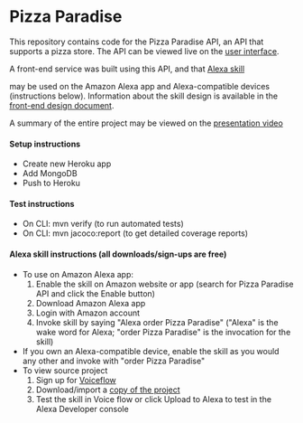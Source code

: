 # Pizza Paradise

This repository contains code for the Pizza Paradise API, an API that supports a pizza store. The API can be viewed live on the
[user interface](https://pizza-paradise.herokuapp.com/swagger-ui.html). 

A front-end service was built using this API, and that 
[Alexa skill](https://www.amazon.com/gp/product/B082HD11RB?pf_rd_p=ab873d20-a0ca-439b-ac45-cd78f07a84d8&pf_rd_r=F1K5QCJNA4V1F3YXQSVS)

may be used on the Amazon Alexa app and Alexa-compatible devices (instructions below).
Information about the skill design is available in the 
[front-end design document](https://pizza-paradise.s3-us-west-2.amazonaws.com/resources/pizzaParadiseFrontEndDesignDoc.pdf).

A summary of the entire project may be viewed on the 
[presentation video](https://www.youtube.com/watch?time_continue=1&v=2L7Dqp3WhCQ&feature=emb_title)


#### Setup instructions
- Create new Heroku app
- Add MongoDB
- Push to Heroku

#### Test instructions
- On CLI: mvn verify (to run automated tests)
- On CLI: mvn jacoco:report (to get detailed coverage reports)

#### Alexa skill instructions (all downloads/sign-ups are free)
- To use on Amazon Alexa app:
    1. Enable the skill on Amazon website or app (search for Pizza Paradise API and click the Enable button)
    2. Download Amazon Alexa app
    3. Login with Amazon account
    4. Invoke skill by saying "Alexa order Pizza Paradise" ("Alexa" is the wake word for Alexa; "order Pizza Paradise" is the invocation for the skill)
- If you own an Alexa-compatible device, enable the skill as you would any other and invoke with "order Pizza Paradise"
- To view source project
    1. Sign up for [Voiceflow](https://www.voiceflow.com/)
    2. Download/import a [copy of the project](https://creator.voiceflow.com/dashboard?import=eyJhbGciOiJIUzI1NiIsInR5cCI6IkpXVCJ9.eyJwcm9qZWN0SWQiOjczNTYxLCJwcm9qZWN0TmFtZSI6IlBpenphIFBhcmFkaXNlIEFQSSIsImlhdCI6MTU3NTUwNTE4Nn0.nfzP7jzWdev0-mjf6vPVt6NrL9h3ZWvPhB37jjkns-s)
    3. Test the skill in Voice flow or click Upload to Alexa to test in the Alexa Developer console
    
